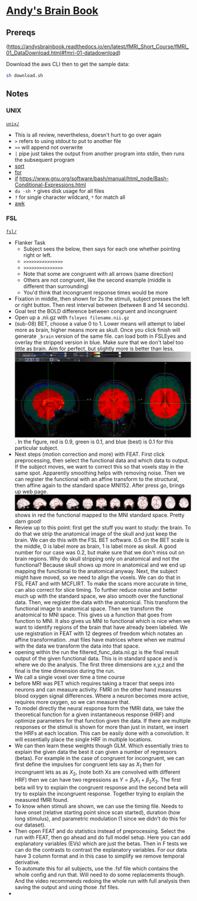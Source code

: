 # [Andy's Brain Book](https://andysbrainbook.readthedocs.io/en/latest/index.html)

## Prereqs

(https://andysbrainbook.readthedocs.io/en/latest/fMRI_Short_Course/fMRI_01_DataDownload.html#fmri-01-datadownload)

Download the aws CLI then to get the sample data:

```bash
sh download.sh
```

## Notes

### UNIX

[`unix/`](./unix/)

- This is all review, nevertheless, doesn't hurt to go over again
- `>` refers to using stdout to put to another file
- `>>` will append not overwrite
- `|` pipe just takes the output from another program into stdin, then runs the subsequent program
- [sort](./unix/sort.sh)
- [for](./unix/for.sh)
- [if](./unix/if.sh) https://www.gnu.org/software/bash/manual/html_node/Bash-Conditional-Expressions.html
- `du -sh *` gives disk usage for all files
- `?` for single character wildcard, `*` for match all
- [awk](./unix/awk.sh)

### FSL

[`fsl/`](./fsl/)

- Flanker Task
 	- Subject sees the below, then says for each one whether pointing right or left.
	- `>>>>>>>>>>>>>>>`
	- `>>>>>>><>>>>>>>`
	- Note that some are congruent with all arrows (same direction)
	- Others are not congruent, like the second example (middle is different than surrounding)
	- You'd think that incongruent response times would be more
- Fixation in middle, then shown for 2s the stimuli, subject presses the left or right button. Then rest interval between (between 8 and 14 seconds).
- Goal test the BOLD difference between congruent and incongruent
- Open up a .nii.gz with `fsleyes filename.nii.gz`
- (sub-08) BET, choose a value 0 to 1. Lower means will attempt to label more as brain, higher means more as skull. Once you click finish will generate `_brain` version of the same file. can load both in FSLEyes and overlay the stripped version in blue. Make sure that we don't label too little as brain. Aim for perfect, but slightly more is better than less. ![comparing_bet](./fsl/images/comparing_bet.png). In the figure, red is 0.9, green is 0.1, and blue (best) is 0.1 for this particular subject.
- Next steps (motion correction and more) with FEAT. First click preprocessing, then select the functional data and which data to output. If the subject moves, we want to correct this so that voxels stay in the same spot. Apparently smoothing helps with removing noise. Then we can register the functional with an affine transform to the structural, then affine again to the standard space MNI152. After press go, brings up web page. ![registration](./fsl/images/example_func2standard1.png) shows in red the functional mapped to the MNI standard space. Pretty darn good!
- Review up to this point: first get the stuff you want to study: the brain. To do that we strip the anatomical image of the skull and just keep the brain. We can do this with the FSL BET software. 0.5 on the BET scale is the middle, 0 is label more as brain, 1 is label more as skull. A good number for our case was 0.2, but make sure that we don't miss out on brain regions. Why do skull stripping only on anatomical and not the functional? Because skull shows up more in anatomical and we end up mapping the functional to the anatomical anyway. Next, the subject might have moved, so we need to align the voxels. We can do that in FSL FEAT and with MCFLIRT. To make the scans more accurate in time, can also correct for slice timing. To further reduce noise and better much up with the standard space, we also smooth over the functional data. Then, we register the data with the anatomical. This transform the functional image to anatomical space. Then we transform the anatomical to MNI space. This gives us a function that goes from function to MNI. It also gives us MNI to functional which is nice when we want to identify regions of the brain that have already been labeled. We use registration in FEAT with 12 degrees of freedom which notates an affine transformation.  .mat files have matrices where when we matmul with the data we transform the data into that space.
-  opening within the run the filtered_func_data.nii.gz is the final result output of the given functional data. This is in standard space and is where we do the analysis. The first three dimensions are x,y,z and the final is the time dimension during the run.
- We call a single voxel over time a time course
- before MRI was PET which requires taking a tracer that seeps into neurons and can measure activity. FMRI on the other hand measures blood oxygen signal differences. Where a neuron becomes more active, requires more oxygen, so we can measure that.
- To model directly the neural response form the fMRI data, we take the theoretical function for a given instantaneous response (HRF) and optimize parameters for that function given the data. If there are multiple responses or the stimuli is shown for more than just in instant, we insert the HRFs at each location. This can be easily done with a convolution. It will essentially place the single HRF in multiple locations.
- We can then learn these weights though GLM. Which essentially tries to explain the given data the best it can given a number of regressors (betas). For example in the case of congruent for incongruent, we can first define the impulses for congruent lets say as $X_1$ then for incongruent lets as as $X_2$,  (note both Xs are convolved with different HRF) then we can have two regressions as $Y = \beta_1 X_1 + \beta_2 X_2$. The first beta will try to explain the congruent response and the second beta will try to explain the incongruent response. Together trying to explain the measured fMRI found.
- To know when stimuli are shown, we can use the timing file. Needs to have onset (relative starting point since scan started), duration (how long stimulus), and parametric modulation (1 since we didn't do this for our dataset).
- Then open FEAT and do statistics instead of preprocessing. Select the run with FEAT, then go ahead and do full model setup. Here you can add explanatory variables (EVs) which are just the betas. Then in F tests we can do the contrasts to contrast the explanatory variables. For our data have 3 column format and in this case to simplify we remove temporal derivative.   
- To automate this for all subjects, use the .fsf file which contains the whole config and run that. Will need to do some replacements though. And the video recommends redoing the whole run with full analysis then saving the output and using those .fsf files.
- 